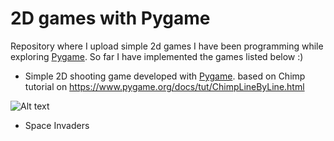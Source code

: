 # 2D games with Pygame

Repository where I upload simple 2d games I have been programming while exploring [Pygame](https://www.pygame.org/news). So far I have implemented the games listed below :)

* Simple 2D shooting game developed with [Pygame](https://www.pygame.org/news). based on Chimp tutorial on https://www.pygame.org/docs/tut/ChimpLineByLine.html

![Alt text](https://github.com/JoaoPLopes/StrikeGame/blob/master/data/gamedisplay.png)

* Space Invaders
